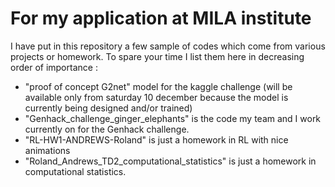 # For my application at MILA institute 

I have put in this repository a few sample of codes which come from various projects or homework. To spare your time I list them here in decreasing order of importance :

- "proof of concept G2net" model for the kaggle challenge  (will be available only from saturday 10 december because the model is currently being designed and/or trained)
- "Genhack_challenge_ginger_elephants" is the code my team and I work currently on for the Genhack challenge.
- "RL-HW1-ANDREWS-Roland" is just a homework in RL with nice animations
- "Roland_Andrews_TD2_computational_statistics" is just a homework in computational statistics.





